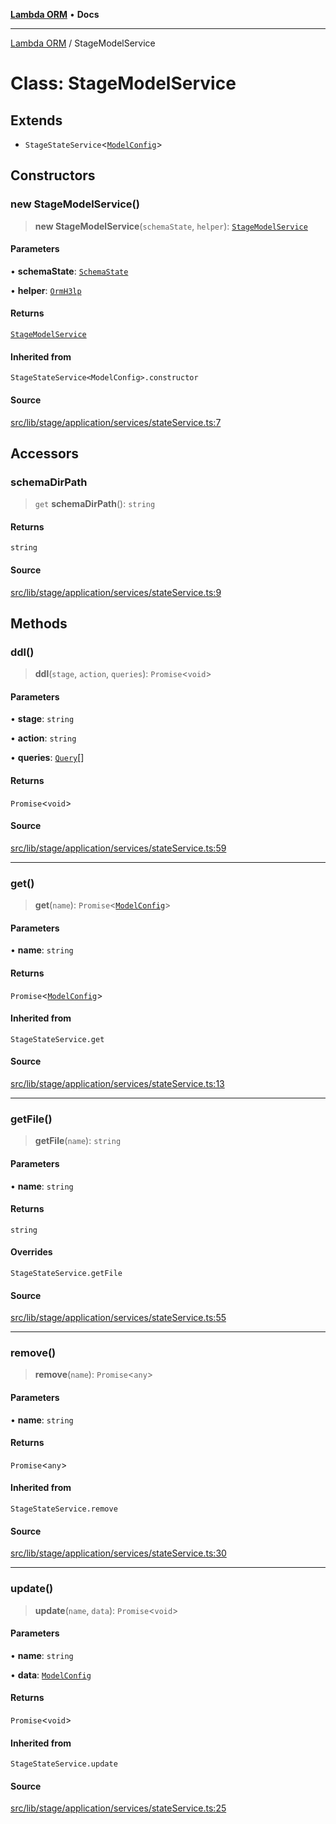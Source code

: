 [**Lambda ORM**](../README.md) • **Docs**

***

[Lambda ORM](../README.md) / StageModelService

# Class: StageModelService

## Extends

- `StageStateService`\<[`ModelConfig`](../interfaces/ModelConfig.md)\>

## Constructors

### new StageModelService()

> **new StageModelService**(`schemaState`, `helper`): [`StageModelService`](StageModelService.md)

#### Parameters

• **schemaState**: [`SchemaState`](SchemaState.md)

• **helper**: [`OrmH3lp`](OrmH3lp.md)

#### Returns

[`StageModelService`](StageModelService.md)

#### Inherited from

`StageStateService<ModelConfig>.constructor`

#### Source

[src/lib/stage/application/services/stateService.ts:7](https://github.com/lambda-orm/lambdaorm/blob/e088a13668d4c76ed97a2e183e8be7b4067f2f34/src/lib/stage/application/services/stateService.ts#L7)

## Accessors

### schemaDirPath

> `get` **schemaDirPath**(): `string`

#### Returns

`string`

#### Source

[src/lib/stage/application/services/stateService.ts:9](https://github.com/lambda-orm/lambdaorm/blob/e088a13668d4c76ed97a2e183e8be7b4067f2f34/src/lib/stage/application/services/stateService.ts#L9)

## Methods

### ddl()

> **ddl**(`stage`, `action`, `queries`): `Promise`\<`void`\>

#### Parameters

• **stage**: `string`

• **action**: `string`

• **queries**: [`Query`](Query.md)[]

#### Returns

`Promise`\<`void`\>

#### Source

[src/lib/stage/application/services/stateService.ts:59](https://github.com/lambda-orm/lambdaorm/blob/e088a13668d4c76ed97a2e183e8be7b4067f2f34/src/lib/stage/application/services/stateService.ts#L59)

***

### get()

> **get**(`name`): `Promise`\<[`ModelConfig`](../interfaces/ModelConfig.md)\>

#### Parameters

• **name**: `string`

#### Returns

`Promise`\<[`ModelConfig`](../interfaces/ModelConfig.md)\>

#### Inherited from

`StageStateService.get`

#### Source

[src/lib/stage/application/services/stateService.ts:13](https://github.com/lambda-orm/lambdaorm/blob/e088a13668d4c76ed97a2e183e8be7b4067f2f34/src/lib/stage/application/services/stateService.ts#L13)

***

### getFile()

> **getFile**(`name`): `string`

#### Parameters

• **name**: `string`

#### Returns

`string`

#### Overrides

`StageStateService.getFile`

#### Source

[src/lib/stage/application/services/stateService.ts:55](https://github.com/lambda-orm/lambdaorm/blob/e088a13668d4c76ed97a2e183e8be7b4067f2f34/src/lib/stage/application/services/stateService.ts#L55)

***

### remove()

> **remove**(`name`): `Promise`\<`any`\>

#### Parameters

• **name**: `string`

#### Returns

`Promise`\<`any`\>

#### Inherited from

`StageStateService.remove`

#### Source

[src/lib/stage/application/services/stateService.ts:30](https://github.com/lambda-orm/lambdaorm/blob/e088a13668d4c76ed97a2e183e8be7b4067f2f34/src/lib/stage/application/services/stateService.ts#L30)

***

### update()

> **update**(`name`, `data`): `Promise`\<`void`\>

#### Parameters

• **name**: `string`

• **data**: [`ModelConfig`](../interfaces/ModelConfig.md)

#### Returns

`Promise`\<`void`\>

#### Inherited from

`StageStateService.update`

#### Source

[src/lib/stage/application/services/stateService.ts:25](https://github.com/lambda-orm/lambdaorm/blob/e088a13668d4c76ed97a2e183e8be7b4067f2f34/src/lib/stage/application/services/stateService.ts#L25)
